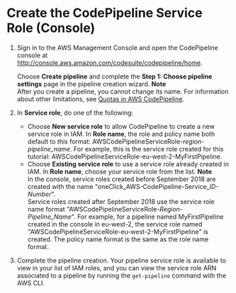 # Create the CodePipeline Service Role \(Console\)<a name="pipelines-create-service-role-console"></a>

1. Sign in to the AWS Management Console and open the CodePipeline console at [http://console\.aws\.amazon\.com/codesuite/codepipeline/home](http://console.aws.amazon.com/codesuite/codepipeline/home)\.

   Choose **Create pipeline** and complete the **Step 1: Choose pipeline settings** page in the pipeline creation wizard\.
**Note**  
After you create a pipeline, you cannot change its name\. For information about other limitations, see [Quotas in AWS CodePipeline](limits.md)\.

1. In **Service role**, do one of the following:
   + Choose **New service role** to allow CodePipeline to create a new service role in IAM\. In **Role name**, the role and policy name both default to this format: AWSCodePipelineServiceRole\-*region*\-*pipeline\_name*\. For example, this is the service role created for this tutorial: AWSCodePipelineServiceRole\-eu\-west\-2\-MyFirstPipeline\.
   + Choose **Existing service role** to use a service role already created in IAM\. In **Role name**, choose your service role from the list\.
**Note**  
In the console, service roles created before September 2018 are created with the name "oneClick\_AWS\-CodePipeline\-Service\_*ID\-Number*"\.  
Service roles created after September 2018 use the service role name format "AWSCodePipelineServiceRole\-*Region*\-*Pipeline\_Name*"\. For example, for a pipeline named MyFirstPipeline created in the console in eu\-west\-2, the service role named "AWSCodePipelineServiceRole\-eu\-west\-2\-MyFirstPipeline" is created\. The policy name format is the same as the role name format\.

1. Complete the pipeline creation\. Your pipeline service role is available to view in your list of IAM roles, and you can view the service role ARN associated to a pipeline by running the `get-pipeline` command with the AWS CLI\.